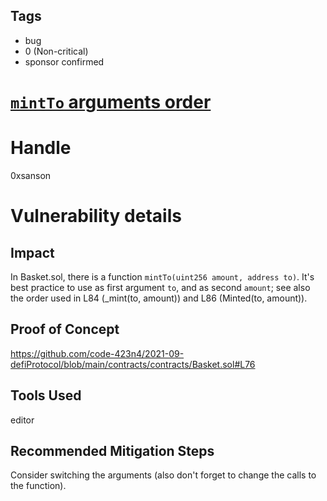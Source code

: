 ## Tags

- bug
- 0 (Non-critical)
- sponsor confirmed

# [`mintTo` arguments order](https://github.com/code-423n4/2021-09-defiprotocol-findings/issues/257) 

# Handle

0xsanson


# Vulnerability details

## Impact
In Basket.sol, there is a function `mintTo(uint256 amount, address to)`.
It's best practice to use as first argument `to`, and as second `amount`; see also the order used in L84 (_mint(to, amount)) and L86 (Minted(to, amount)).

## Proof of Concept
https://github.com/code-423n4/2021-09-defiProtocol/blob/main/contracts/contracts/Basket.sol#L76

## Tools Used
editor

## Recommended Mitigation Steps
Consider switching the arguments (also don't forget to change the calls to the function).

